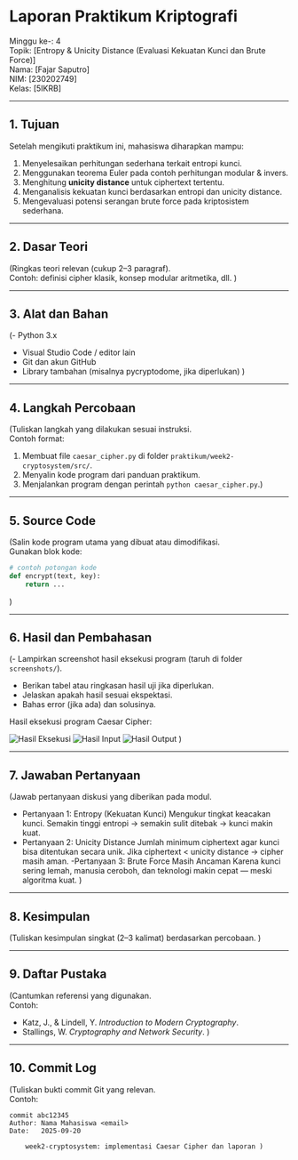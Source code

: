# Laporan Praktikum Kriptografi
Minggu ke-: 4  
Topik: [Entropy & Unicity Distance (Evaluasi Kekuatan Kunci dan Brute Force)]  
Nama: [Fajar Saputro]  
NIM: [230202749]  
Kelas: [5IKRB]  

---

## 1. Tujuan
Setelah mengikuti praktikum ini, mahasiswa diharapkan mampu:  
1. Menyelesaikan perhitungan sederhana terkait entropi kunci.  
2. Menggunakan teorema Euler pada contoh perhitungan modular & invers.  
3. Menghitung **unicity distance** untuk ciphertext tertentu.  
4. Menganalisis kekuatan kunci berdasarkan entropi dan unicity distance.  
5. Mengevaluasi potensi serangan brute force pada kriptosistem sederhana.  

---

## 2. Dasar Teori
(Ringkas teori relevan (cukup 2–3 paragraf).  
Contoh: definisi cipher klasik, konsep modular aritmetika, dll.  )

---

## 3. Alat dan Bahan
(- Python 3.x  
- Visual Studio Code / editor lain  
- Git dan akun GitHub  
- Library tambahan (misalnya pycryptodome, jika diperlukan)  )

---

## 4. Langkah Percobaan
(Tuliskan langkah yang dilakukan sesuai instruksi.  
Contoh format:
1. Membuat file `caesar_cipher.py` di folder `praktikum/week2-cryptosystem/src/`.
2. Menyalin kode program dari panduan praktikum.
3. Menjalankan program dengan perintah `python caesar_cipher.py`.)

---

## 5. Source Code
(Salin kode program utama yang dibuat atau dimodifikasi.  
Gunakan blok kode:

```python
# contoh potongan kode
def encrypt(text, key):
    return ...
```
)

---

## 6. Hasil dan Pembahasan
(- Lampirkan screenshot hasil eksekusi program (taruh di folder `screenshots/`).  
- Berikan tabel atau ringkasan hasil uji jika diperlukan.  
- Jelaskan apakah hasil sesuai ekspektasi.  
- Bahas error (jika ada) dan solusinya. 

Hasil eksekusi program Caesar Cipher:

![Hasil Eksekusi](screenshots/output.png)
![Hasil Input](screenshots/input.png)
![Hasil Output](screenshots/output.png)
)

---

## 7. Jawaban Pertanyaan
(Jawab pertanyaan diskusi yang diberikan pada modul.  
- Pertanyaan 1: Entropy (Kekuatan Kunci)
Mengukur tingkat keacakan kunci.
Semakin tinggi entropi → semakin sulit ditebak → kunci makin kuat.
- Pertanyaan 2: Unicity Distance
Jumlah minimum ciphertext agar kunci bisa ditentukan secara unik.
Jika ciphertext < unicity distance → cipher masih aman.
-Pertanyaan 3: Brute Force Masih Ancaman
Karena kunci sering lemah, manusia ceroboh, dan teknologi makin cepat — meski algoritma kuat.
)
---

## 8. Kesimpulan
(Tuliskan kesimpulan singkat (2–3 kalimat) berdasarkan percobaan.  )

---

## 9. Daftar Pustaka
(Cantumkan referensi yang digunakan.  
Contoh:  
- Katz, J., & Lindell, Y. *Introduction to Modern Cryptography*.  
- Stallings, W. *Cryptography and Network Security*.  )

---

## 10. Commit Log
(Tuliskan bukti commit Git yang relevan.  
Contoh:
```
commit abc12345
Author: Nama Mahasiswa <email>
Date:   2025-09-20

    week2-cryptosystem: implementasi Caesar Cipher dan laporan )
```
